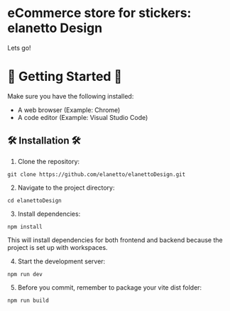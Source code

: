 # eCommerce store for stickers: elanetto Design
Lets go!

# 🌟 Getting Started 🌟
Make sure you have the following installed:

- A web browser (Example: Chrome)
- A code editor (Example: Visual Studio Code)

##  🛠️ Installation 🛠️
1. Clone the repository:
```<language>
git clone https://github.com/elanetto/elanettoDesign.git
```

2. Navigate to the project directory:
```<language>
cd elanettoDesign
```

3. Install dependencies:
```<language>
npm install
```
This will install dependencies for both frontend and backend because the project is set up with workspaces.

4. Start the development server:
```<language>
npm run dev
```

5. Before you commit, remember to package your vite dist folder:
```<language>
npm run build
```

